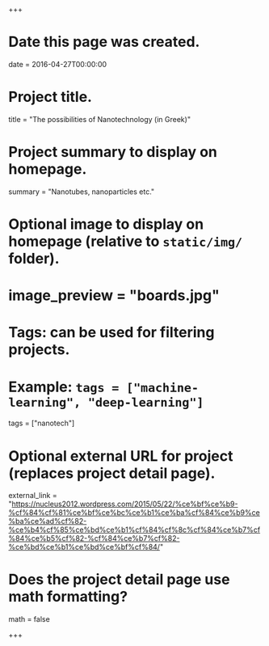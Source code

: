 +++
# Date this page was created.
date = 2016-04-27T00:00:00

# Project title.
title = "The possibilities of Nanotechnology (in Greek)"

# Project summary to display on homepage.
summary = "Nanotubes, nanoparticles etc."

# Optional image to display on homepage (relative to `static/img/` folder).
# image_preview = "boards.jpg"

# Tags: can be used for filtering projects.
# Example: `tags = ["machine-learning", "deep-learning"]`
tags = ["nanotech"]

# Optional external URL for project (replaces project detail page).
external_link = "https://nucleus2012.wordpress.com/2015/05/22/%ce%bf%ce%b9-%cf%84%cf%81%ce%bf%ce%bc%ce%b1%ce%ba%cf%84%ce%b9%ce%ba%ce%ad%cf%82-%ce%b4%cf%85%ce%bd%ce%b1%cf%84%cf%8c%cf%84%ce%b7%cf%84%ce%b5%cf%82-%cf%84%ce%b7%cf%82-%ce%bd%ce%b1%ce%bd%ce%bf%cf%84/"

# Does the project detail page use math formatting?
math = false

+++

